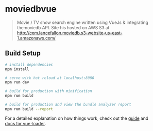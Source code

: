 # moviedbvue

> Movie / TV show search engine written using VueJs & integrating themoviedb API. Site his hosted on AWS S3 at http://com.lancefallon.moviedb.s3-website-us-east-1.amazonaws.com/

## Build Setup

``` bash
# install dependencies
npm install

# serve with hot reload at localhost:8080
npm run dev

# build for production with minification
npm run build

# build for production and view the bundle analyzer report
npm run build --report
```

For a detailed explanation on how things work, check out the [guide](http://vuejs-templates.github.io/webpack/) and [docs for vue-loader](http://vuejs.github.io/vue-loader).
